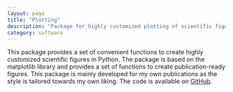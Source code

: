 ```yaml
---
layout: page
title: "Plotting"
description: "Package for highly customized plotting of scientific figures in Python"
category: software
---
```

This package provides a set of convenient functions to create highly customized scientific figures in Python. The package is based on the matplotlib library and provides a set of functions to create publication-ready figures. This package is mainly developed for my own publications as the style is tailored towards my own liking. The code is available on [GitHub](https://github.com/RDoerfel/plotting).